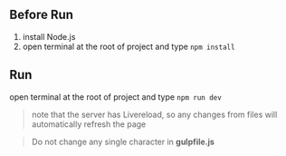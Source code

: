 ## Before Run
1. install Node.js
2. open terminal at the root of project and type ``` npm install ```

## Run
open terminal at the root of project and type ``` npm run dev ```

> note that the server has Livereload, so any changes from files will automatically refresh the page

> Do not change any single character in **gulpfile.js**